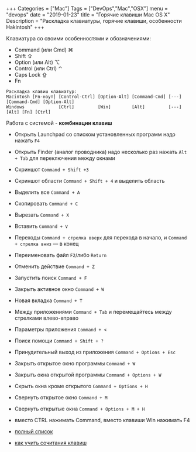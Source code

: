 +++
Categories = ["Mac"]
Tags = ["DevOps","Mac","OSX"]
menu = "devops"
date = "2019-01-23"
title = "Горячие клавиши Mac OS X"
Description = "Раскладка клавиатуры, горячие клавиши, особенности Hakintosh"
+++

Клавиатура со своими особенностями и обозначениями:
- Command (или Cmd) ⌘
- Shift ⇧
- Option (или Alt) ⌥
- Control (или Ctrl) ⌃
- Caps Lock ⇪
- Fn

```
Раскладка клавиш клавиатур:
Macintosh [Fn-ноут] [Control-Ctrl] [Option-Alt] [Command-Cmd] [---] [Command-Cmd] [Option-Alt]
Windows             [Ctrl]         [Win]        [Alt]         [---] [Alt] [Fn] [Ctrl] 
```

Работа с системой - **комбинации клавиш**<br>

- Открыть Launchpad со списком установленных программ надо нажать `F4`
- Открыть Finder (аналог проводника) надо несколько раз нажать `Alt + Tab`  для переключения между окнами
- Скриншот `Command + Shift +3`
- Скриншот области `Command + Shift + 4` и выделить область

- Выделить все `Command + A`
- Скопировать  `Command + С`
- Вырезать     `Command + X`
- Вставить     `Command + V`

- Переходы  ```Command + стрелка вверх``` для перехода в начало, и ```Command + стрелка вниз``` — в конец
- Переименовать файл ```F2```/либо ```Return```

- Отменить действие ```Command + Z```

- Запустить поиск   ```Command + F```
- Закрыть активное окно ```Command + W```
- Новая вкладка ```Command + T```
- Между приложениями ```Command + Tab``` и перемещайтесь между стрелками влево-вправо
- Параметры приложения ```Command + <```
- Поиск помощи ```Command + Shift + ?```

- Принудительный выход из приложения ```Command + Options + Esc```

- Закрыть открытое окно программы ```Command + W```
- Закрыть окна открытой программы ```Command + Options + W```
- Скрыть окна кроме открытого ```Command + Options + H```
- Свернуть открытое окно ```Command + M```
- Свернуть открытые окна ```Command + Options + M + H```

- вместо CTRL нажимать Command, вместо клавиши Win нажимать F4
- [полный список](https://support.apple.com/ru-ru/HT201236)
- [как учить сочитания клавиш](https://www.iphones.ru/iNotes/555183)
